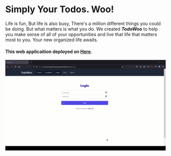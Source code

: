 # Simply Your Todos. Woo!

Life is fun, But life is also busy, There's a million different things you could be doing. But what matters is what you do. We created ***TodoWoo*** to help you make sense of all of your opportunities and live that life that matters most to you. Your new organized life awaits.

#### This web applicaition deployed on [Here](https://mohammadamininasab.pythonanywhere.com/).

![Alt](overview.gif)

